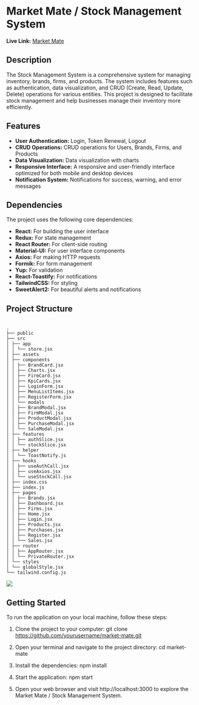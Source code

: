# Market Mate / Stock Management System

**Live Link:** [Market Mate](https://market-mate-mfy.vercel.app/)

## Description
The Stock Management System is a comprehensive system for managing inventory, brands, firms, and products. The system includes features such as authentication, data visualization, and CRUD (Create, Read, Update, Delete) operations for various entities. This project is designed to facilitate stock management and help businesses manage their inventory more efficiently.

## Features
- **User Authentication:** Login, Token Renewal, Logout
- **CRUD Operations:** CRUD operations for Users, Brands, Firms, and Products
- **Data Visualization:** Data visualization with charts
- **Responsive Interface:** A responsive and user-friendly interface optimized for both mobile and desktop devices
- **Notification System:** Notifications for success, warning, and error messages

## Dependencies

The project uses the following core dependencies:
- **React:** For building the user interface
- **Redux:** For state management
- **React Router:** For client-side routing
- **Material-UI:** For user interface components
- **Axios:** For making HTTP requests
- **Formik:** For form management
- **Yup:** For validation
- **React-Toastify:** For notifications
- **TailwindCSS:** For styling
- **SweetAlert2:** For beautiful alerts and notifications

## Project Structure

````

.
├── public
├── src
│ ├── app
│ │ └── store.jsx
│ ├── assets
│ ├── components
│ │ ├── BrandCard.jsx
│ │ ├── Charts.jsx
│ │ ├── FirmCard.jsx
│ │ ├── KpiCards.jsx
│ │ ├── LoginForm.jsx
│ │ ├── MenuListItems.jsx
│ │ ├── RegisterForm.jsx
│ │ └── modals
│ │ ├── BrandModal.jsx
│ │ ├── FirmModal.jsx
│ │ ├── ProductModal.jsx
│ │ ├── PurchaseModal.jsx
│ │ └── SaleModal.jsx
│ ├── features
│ │ ├── authSlice.jsx
│ │ └── stockSlice.jsx
│ ├── helper
│ │ └── ToastNotify.js
│ ├── hooks
│ │ ├── useAuthCall.jsx
│ │ ├── useAxios.jsx
│ │ └── useStockCall.jsx
│ ├── index.css
│ ├── index.js
│ ├── pages
│ │ ├── Brands.jsx
│ │ ├── Dashboard.jsx
│ │ ├── Firms.jsx
│ │ ├── Home.jsx
│ │ ├── Login.jsx
│ │ ├── Products.jsx
│ │ ├── Purchases.jsx
│ │ ├── Register.jsx
│ │ └── Sales.jsx
│ ├── router
│ │ ├── AppRouter.jsx
│ │ └── PrivateRouter.jsx
│ └── styles
│ └── globalStyle.jsx
└── tailwind.config.js
````

<div>
   <img src="./src/assets/stockgif2.gif">
</div>


## Getting Started

To run the application on your local machine, follow these steps:

1. Clone the project to your computer:
   git clone https://github.com/yourusername/market-mate.git

2. Open your terminal and navigate to the project directory:
   cd market-mate

3. Install the dependencies:
   npm install

4. Start the application:
   npm start

5. Open your web browser and visit http://localhost:3000 to explore the Market Mate / Stock Management System.
